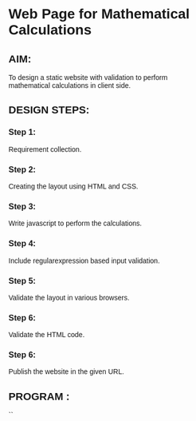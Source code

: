 # Web Page for Mathematical Calculations

## AIM:

To design a static website with validation to perform mathematical calculations in client side.

## DESIGN STEPS:

### Step 1:

Requirement collection.

### Step 2:

Creating the layout using HTML and CSS.

### Step 3:

Write javascript to perform the calculations.

### Step 4:

Include regularexpression based input validation.

### Step 5:

Validate the layout in various browsers.

### Step 6:

Validate the HTML code.

### Step 6:

Publish the website in the given URL.

## PROGRAM :
``
<!DOCTYPE html>
<html lang="en">
<head>
    <meta charset="UTF-8">
    <meta http-equiv="X-UA-Compatible" content="IE=edge">
    <meta name="viewport" content="width=device-width, initial-scale=1.0">
    <title> MATHEMATICS CALCULATION BY PRETHIVEE</title>
    <style>
        *{
  box-sizing: border-box;
  font-family: Arial, Helvetica, sans-serif;
}

body{
  background-color: rgb(6, 7, 7);
  color: black;
}

.container{
  width: 1080px;
  margin-left: auto;
  margin-right: auto;
}

.content{
  display: block;
  width: 100%;
  margin-left: auto;
  margin-right: auto;
  background-color: rgb(240, 231, 237);
  margin-top: 35px;
  min-height: 400px;
}

h1{
    color: black;
    text-align: center;
    padding-top: 20px;
}

.formelement{
    text-align: center;
    padding-top: 20px;
    font-size: larger;
}

.footer{
    display: inline-block;
    width: 100%;
    height: 35px;
    background-color: rgb(170, 169, 172);
    color: black;
    text-align: center;
    padding-top: 10px;
    font-size: large;
}

    </style>
</head>
<body>
    <div class="container">
        <div class="content">
            <h1>Volume of Cylinder</h1>
            <form>
                <div class="formelement">
                    <label for="redit">Radius:</label>
                    <input type="text" id="redit" value="0"/> Meters
                </div>
                <div class="formelement">
                    <label for="hedit">Height:</label> 
                    <input type="text" id="hedit" value="0"/> Meters
                </div>
                <div class="formelement">
                    <input type="button" value="Calculate" id="volbutton"/>
                </div>
                <div class="formelement">
                    <label for="cedit">Volume:</label> 
                    <input type="text" id="cedit" readonly value="0"/> Meter<sup>3</sup>
                </div>
            </form>
        </div>
    </div>
    <div class="container">
        <div class="content">
            <h1>Area of Parallelogram</h1>
            <form>
                <div class="formelement">
                    <label for="bedit">Base:</label>
                    <input type="text" id="bedit" value="0"/> Meters
                </div>
                <div class="formelement">
                    <label for="ledit">Height:</label>
                    <input type="text" id="ledit" value="0"/> Meters
                </div>
                <div class="formelement">
                    <input type="button" value="Calculate" id="areabutton"/>
                </div>
                <div class="formelement">
                    <label for="zedit">Area:</label>
                    <input type="text" id="zedit" readonly value="0"/> Meter<sup>2</sup>
                </div>
            </form>
        </div>
        <div class="footer">Developed by   Prethiveerajan P</div>
    </div>

<script>
    var button;
    button=document.querySelector("#volbutton");
    button.addEventListener("click",function(){
        var rtext,htext,ctext;
        var rval,hval,cval;
        var result,result1,rexp;
        rtext=document.querySelector("#redit");
        htext=document.querySelector("#hedit");
        ctext=document.querySelector("#cedit");

        rexp=new RegExp("^[1-9]+[0-9]*$");

        rval=rtext.value;
        result=rval.match(rexp);
        hval=htext.value;
        result1=hval.match(rexp);

        if(result==null)
        {
            alert("Please enter only positive integers for Radius");
        }
        if(result1==null)
        {
            alert("Please enter only positive integers for Height")
        }
        cval=22/7*rval*rval*hval;
        ctext.value=""+cval;

    });

    var button;
    button=document.querySelector("#areabutton");
    button.addEventListener("click",function(){
        var btext,ltext,ztext;
        var bval,lval,zval;
        var result2,result3,rexp1;
        btext=document.querySelector("#bedit");
        ltext=document.querySelector("#ledit");
        ztext=document.querySelector("#zedit");

        rexp1=new RegExp("^[1-9]+[0-9]*$");

        bval=btext.value;
        result2=bval.match(rexp1);
        lval=ltext.value;
        result3=lval.match(rexp1);

        if(result2==null)
        {
            alert("Please enter only positive integers for Base");
        }
        if(result3==null)
        {
            alert("Please enter only positive integers for Height");
        }
        zval=bval*lval;
        ztext.value=""+zval;

    });
</script>
</body>
</html>

``

## OUTPUT:
![output](output1.png)

## Result:

Thus a website is designed to perform mathematical calculations in the client side.
